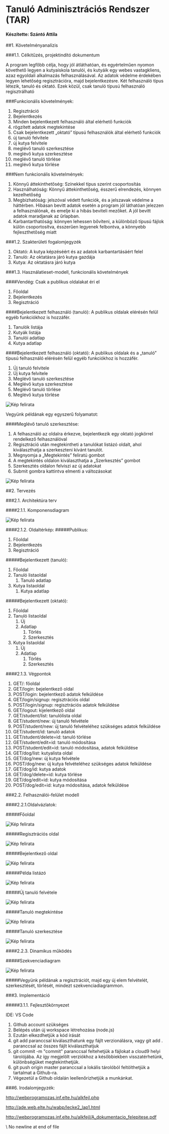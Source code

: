 # Tanuló Adminisztrációs Rendszer (TAR)
#### Készítette: Szántó Attila

##1. Követelményanalízis

###1.1. Célkitűzés, projektindító dokumentum

A program legfőbb célja, hogy jól átláthatóan, és egyértelműen nyomon követhető legyen a kutyaiskola tanulói, és kutyáik egy webes vastagkliens, azaz egyoldali alkalmazás felhasználásával. Az adatok védelme érdekében legyen lehetőség regisztrációra, majd bejelentkezésre. Két felhasználó típus létezik, tanuló és oktató. Ezek közül, csak tanuló típusú felhasználó regisztrálható        

###Funkcionális követelmények:

1.	Regisztráció
2.	Bejelentkezés
3.	Minden bejelentkezett felhasználó által elérhető funkciók
  1. rögzített adatok megtekintése
4.	Csak bejelentkezett „oktató” típusú felhasználók által elérhető funkciók
  1.	új tanuló felvitele
  2.	új kutya felvitele
  3.	meglévő tanuló szerkesztése
  4.	meglévő kutya szerkesztése
  5.	meglévő tanuló törlése
  6.	meglévő kutya törlése

###Nem funkcionális követelmények:

1. Könnyű áttekinthetőség: Színekkel típus szerint csoportosítás
2. Használhatóság: Könnyű áttekinthetőség, ésszerű elrendezés, könnyen kezelhetőség
3. Megbízhatóság: jelszóval védett funkciók, és a jelszavak védelme a háttérben. Hibásan bevitt adatok esetén a program jól láthatóan jelezzen a felhasználónak, és emelje ki a hibás beviteli mezőket. A jól bevitt adatok maradjanak az űrlapban.
4. Karbantarthatóság: könnyen lehessen bővíteni, a különböző típusú fájlok külön csoportosítva, ésszerűen legyenek felbontva, a könnyebb fejleszthetőség miatt

###1.2. Szakterületi fogalomjegyzék

1. Oktató: A kutya képzéséért és az adatok karbantartásáért felel
2. Tanuló: Az oktatásra járó kutya gazdája
3. Kutya: Az oktatásra járó kutya

###1.3. Használatieset-modell, funkcionális követelmények

####Vendég: Csak a publikus oldalakat éri el

1. Főoldal
2. Bejelentkezés
3. Regisztráció

####Bejelentkezett felhasználó (tanuló): A publikus oldalak elérésén felül egyéb funkciókhoz is hozzáfér.

1. Tanulók listája
2. Kutyák listája
3. Tanulói adatlap
4. Kutya adatlap

####Bejelentkezett felhasználó (oktató): A publikus oldalak és a „tanuló” típusú felhasználó elérésén felül egyéb funkciókhoz is hozzáfér.

1. Új tanuló felvitele
2. Új kutya felvitele
3. Meglévő tanuló szerkesztése
4. Meglévő kutya szerkesztése
5. Meglévő tanuló törlése
6. Meglévő kutya törlése

![Kép felirata](docs/images/uml.jpg)

Vegyünk példának egy egyszerű folyamatot:

####Meglévő tanuló szerkesztése:

1.	A felhasználó az oldalra érkezve, bejelentkezik egy oktató jogkörrel rendelkező felhasználóval
2.	Regisztráció után megtekintheti a tanulókat listázó oldalt, ahol kiválaszthatja a szerkeszteni kívánt tanulót.
3.	Megnyomja a „Megtekintés” feliratú gombot
4.	A megtekintés oldalon kiválaszthatja a „Szerkesztés” gombot
5.	Szerkesztés oldalon felviszi az új adatokat
6.	Submit gombra kattintva elmenti a változásokat

![Kép felirata](docs/images/workflow.jpg)

##2. Tervezés

###2.1. Architektúra terv

####2.1.1. Komponensdiagram
        
![Kép felirata](docs/images/modela.png)

####2.1.2. Oldaltérkép:
#####Publikus:
1. Főoldal
2. Bejelentkezés
3. Regisztráció

#####Bejelentkezett (tanuló):
1. Főoldal
2. Tanuló listaoldal
	1. Tanuló adatlap
3. Kutya listaoldal
	1. Kutya adatlap

#####Bejelentkezett (oktató):
1. Főoldal
2. Tanuló listaoldal
	1. Új 
	2. Adatlap
		1. Törlés
		2. Szerkesztés
3. Kutya listaoldal
	1. Új 
	2. Adatlap
		1. Törlés
		2. Szerkesztés

####2.1.3. Végpontok
1. GET/: főoldal
2. GET/login: bejelentkező oldal
3. POST/login: bejelentkező adatok felküldése
4. GET/login/signup: regisztrációs oldal
5. POST/login/signup: regisztrációs adatok felküldése
6. GET/logout: kijelentkező oldal
7. GET/student/list: tanulólista oldal
8. GET/student/new: új tanuló felvétele
9. POST/student/new: új tanuló felvételéhez szükséges adatok felküldése
10. GET/student/id: tanuló adatok
11. GET/student/delete=id: tanuló törlése
12. GET/student/edit=id: tanuló módosítása
13. POST/student/edit=id: tanuló módosítása, adatok felküldése
14. GET/dog/list: kutyalista oldal
15. GET/dog/new: új kutya felvétele
16. POST/dog/new: új kutya felvételéhez szükséges adatok felküldése
17. GET/dog/id: kutya adatok
18. GET/dog/delete=id: kutya törlése
19. GET/dog/edit=id: kutya módosítása
20. POST/dog/edit=id: kutya módosítása, adatok felküldése

###2.2. Felhasználói-felület modell

####2.2.1.Oldalvázlatok:

#####Főoldal

![Kép felirata](docs/images/maina.png) 

#####Regisztrációs oldal

![Kép felirata](docs/images/reg.png) 

#####Bejelentkező  oldal

![Kép felirata](docs/images/login.png) 

#####Példa listázó

![Kép felirata](docs/images/tanlist.png)

#####Új tanuló felvétele

![Kép felirata](docs/images/newTan.png)

#####Tanuló megtekintése

![Kép felirata](docs/images/tanAdat.png)

#####Tanuló szerkesztése     

![Kép felirata](docs/images/editTan.png)

####2.2.3. Dinamikus működés

#####Szekvenciadiagram

![Kép felirata](docs/images/seqgiag.png)

#####Vegyünk példának a regisztrációt, majd egy új elem felvételét, szerkesztését, törlését, mindezt szekvenciadiagrammon.
 
###3. Implementáció

#####3.1.1. Fejlesztőkörnyezet

IDE: VS Code

1. Github account szükséges
2. Belépés után új workspace létrehozása (node.js)
3. Ezután elkezdhetjük a kód írását
4. git add paranccsal kiválaszthatunk egy fájlt verzionálásra, vagy git add . paranccsal az összes fájlt kiválaszthatjuk
5. git commit -m "commit" paranccsal feltehetjük a fájlokat a cloud9 helyi tárolójába. Az így megjelölt verziókhoz a későbbiekben visszatérhetünk, különbségüket megtekinthetjük.
6. git push origin master paranccsal a lokális tárolóból feltölthetjük a tartalmat a Github-ra.
7. Végezetül a Github oldalán leellenőrizhetjük a munkánkat.

###6. Irodalomjegyzék:

http://webprogramozas.inf.elte.hu/alkfejl.php

http://ade.web.elte.hu/wabp/lecke2_lap1.html

http://webprogramozas.inf.elte.hu/alkfejl/A_dokumentacio_felepitese.pdf

\ No newline at end of file






